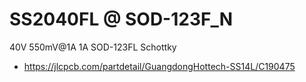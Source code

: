 




# SS2040FL @ SOD-123F_N

40V 550mV@1A 1A SOD-123FL Schottky

 - https://jlcpcb.com/partdetail/GuangdongHottech-SS14L/C190475


















